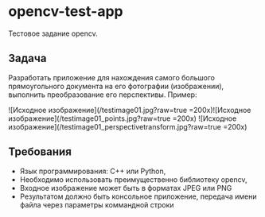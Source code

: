 # opencv-test-app
Тестовое задание opencv.

## Задача
Разработать приложение для нахождения самого большого прямоугольного документа на его фотографии (изображении), выполнить преобразование его перспективы. 
Пример:

![Исходное изображение](/testimage01.jpg?raw=true =200x)![Исходное изображение](/testimage01_points.jpg?raw=true =200x)
![Исходное изображение](/testimage01_perspectivetransform.jpg?raw=true =200x)

## Требования
* Язык программирования: C++ или Python,
* Необходимо использовать преимущественно библиотеку opencv,
* Входное изображение может быть в форматах JPEG или PNG
* Результатом должно быть консольное приложение, передача имени файла через параметры коммандной строки
